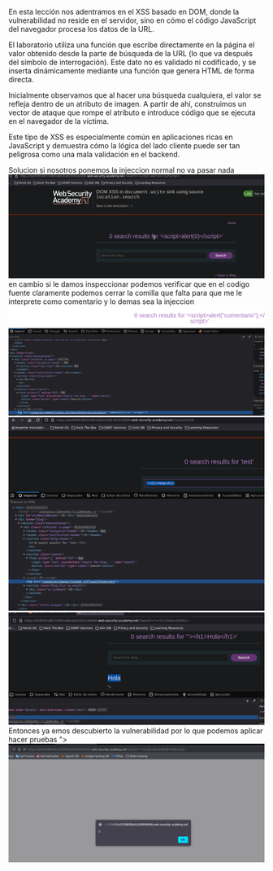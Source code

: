 En esta lección nos adentramos en el XSS basado en DOM, donde la vulnerabilidad no reside en el servidor, sino en cómo el código JavaScript del navegador procesa los datos de la URL.

El laboratorio utiliza una función que escribe directamente en la página el valor obtenido desde la parte de búsqueda de la URL (lo que va después del símbolo de interrogación). Este dato no es validado ni codificado, y se inserta dinámicamente mediante una función que genera HTML de forma directa.

Inicialmente observamos que al hacer una búsqueda cualquiera, el valor se refleja dentro de un atributo de imagen. A partir de ahí, construimos un vector de ataque que rompe el atributo e introduce código que se ejecuta en el navegador de la víctima.

Este tipo de XSS es especialmente común en aplicaciones ricas en JavaScript y demuestra cómo la lógica del lado cliente puede ser tan peligrosa como una mala validación en el backend.

Solucion 
si nosotros ponemos la injeccion normal no va pasar nada
![Pasted_image_20250704162247.png](Imagenes/Pasted_image_20250704162247.png)
en cambio si le damos inspeccionar podemos verificar que en el codigo fuente claramente podemos cerrar la comilla que falta para que me le interprete como comentario y lo demas sea la injeccion 
![Pasted_image_20250704162542.png](Imagenes/Pasted_image_20250704162542.png)
![Pasted_image_20250704162656.png](Imagenes/Pasted_image_20250704162656.png)
![Pasted_image_20250704162717.png](Imagenes/Pasted_image_20250704162717.png)
Entonces ya emos descubierto la vulnerabilidad por lo que podemos aplicar hacer pruebas
"><script>alert(0);</script>
![Pasted_image_20250704163111.png](Imagenes/Pasted_image_20250704163111.png)

